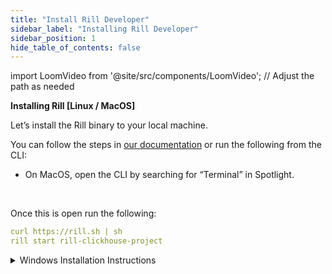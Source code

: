 ```yaml
---
title: "Install Rill Developer"
sidebar_label: "Installing Rill Developer"
sidebar_position: 1
hide_table_of_contents: false
---
```

import LoomVideo from '@site/src/components/LoomVideo'; // Adjust the path as needed


**Installing Rill [Linux / MacOS]**

Let’s install the Rill binary to your local machine.

You can follow the steps in <a href="https://docs.rilldata.com/" target="_blank"> our documentation</a> or run the following from the CLI:

- On MacOS, open the CLI by searching for “Terminal” in Spotlight.

<LoomVideo loomId="74032007fb2e45acabf5e7488341148a?hideEmbedTopBar=true&" />
<br />

Once this is open run the following:

```yaml
curl https://rill.sh | sh
rill start rill-clickhouse-project
```

<details>
  <summary>Windows Installation Instructions</summary>

  On Windows, you can search for "Command Prompt" (note that there are extra steps to get Rill running on Windows; please refer to the <a href="https://docs.rilldata.com/" target="_blank">documentation</a> for more details).
  
  ``` yaml
        wsl --install -d Ubuntu-22.04
  ```
  Once the installation completes, and you have logged into the Linux instance, you need to install the unzip package using the following lines: 

    ```yaml
    sudo apt-get update
    sudo apt-get install unzip
    ```

    Finally, you can install Rill!
        ``` yaml 
            curl https://rill.sh | sh

    ```

</details>